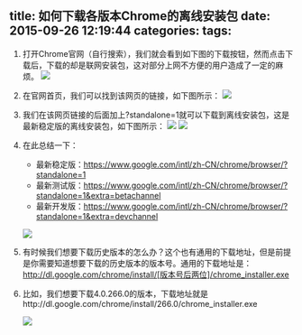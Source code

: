 title: 如何下载各版本Chrome的离线安装包
date: 2015-09-26 12:19:44
categories:
tags:
---

1. 打开Chrome官网（自行搜索），我们就会看到如下图的下载按钮，然而点击下载后，下载的却是联网安装包，这对部分上网不方便的用户造成了一定的麻烦。
    ![](http://ww3.sinaimg.cn/large/74311666jw1ewmjtqhpvsj20dc03qt8u.jpg)

2. 在官网首页，我们可以找到该网页的链接，如下图所示：
    ![](http://ww3.sinaimg.cn/large/74311666jw1ewmjvcmqjbj20ck040glv.jpg)

3. 我们在该网页链接的后面加上?standalone=1就可以下载到离线安装包，这是最新稳定版的离线安装包，如下图所示：
    ![](http://ww3.sinaimg.cn/large/74311666jw1ewmnsvfaskj20dc03oq34.jpg)
    ![](http://ww4.sinaimg.cn/large/74311666jw1ewmntkj9a0j20dc04p3z5.jpg)

4. 在此总结一下：
    * 最新稳定版：https://www.google.com/intl/zh-CN/chrome/browser/?standalone=1
    * 最新测试版：https://www.google.com/intl/zh-CN/chrome/browser/?standalone=1&extra=betachannel
    * 最新开发版：https://www.google.com/intl/zh-CN/chrome/browser/?standalone=1&extra=devchannel

    ![](http://ww2.sinaimg.cn/large/74311666jw1ewmnyqakouj20dc06e3zc.jpg)

5. 有时候我们想要下载历史版本的怎么办？这个也有通用的下载地址，但是前提是你需要知道想要下载的历史版本的版本号。通用的下载地址是：http://dl.google.com/chrome/install/[版本号后两位]/chrome_installer.exe

6. 比如，我们想要下载4.0.266.0的版本，下载地址就是http://dl.google.com/chrome/install/266.0/chrome_installer.exe

    ![](http://ww2.sinaimg.cn/large/74311666jw1ewmo10vsczj20dc06emy1.jpg)